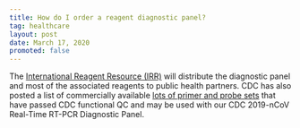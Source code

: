 ```yaml
---
title: How do I order a reagent diagnostic panel?
tag: healthcare
layout: post
date: March 17, 2020
promoted: false
---
```


The [International Reagent Resource (IRR)](https://www.internationalreagentresource.org/) will distribute the diagnostic panel and most of the associated reagents to public health partners. CDC has also posted a list of commercially available [lots of primer and probe sets](https://www.cdc.gov/coronavirus/2019-ncov/downloads/List-of-Acceptable-Commercial-Primers-Probes.pdf) that have passed CDC functional QC and may be used with our CDC 2019-nCoV Real-Time RT-PCR Diagnostic Panel.
